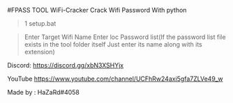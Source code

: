 #FPASS TOOL WiFi-Cracker
Crack Wifi Password With python

>1 setup.bat

>Enter Target Wifi Name
>Enter loc Password list(If the password list file exists in the tool folder itself
Just enter its name along with its extension)

Discord: https://discord.gg/xbN3XSHYjx

YouTube https://www.youtube.com/channel/UCFhRw24axi5gfa7ZLVe49_w

Made by : HaZaRd#4058
